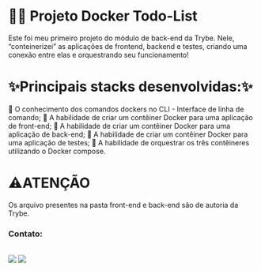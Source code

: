 # :memo::pencil: Projeto Docker Todo-List

Este foi meu primeiro projeto do módulo de back-end da Trybe. Nele, “conteinerizei” as aplicações de frontend, backend e testes, criando uma conexão entre elas e orquestrando seu funcionamento!
##

# :sparkles:Principais stacks desenvolvidas::sparkles:
:pushpin: O conhecimento dos comandos dockers no CLI - Interface de linha de comando;
:pushpin: A habilidade de criar um contêiner Docker para uma aplicação de front-end;
:pushpin: A habilidade de criar um contêiner Docker para uma aplicação de back-end;
:pushpin: A habilidade de criar um contêiner Docker para uma aplicação de testes;
:pushpin: A habilidade de orquestrar os três contêineres utilizando o Docker compose.

 # :warning:ATENÇÃO 
Os arquivo presentes na pasta front-end e back-end são de autoria da Trybe.
### Contato: 
<div align=""> <br> <a href = "mailto:contatopolianamarques@gmail.com"><img src="https://img.shields.io/badge/Gmail-D14836?style=for-the-badge&logo=gmail&logoColor=white" target="_blank"></a>
  <a href="https://www.linkedin.com/in/poliana-marques-56b8b118b/" target="_blank"><img src="https://img.shields.io/badge/-LinkedIn-%230077B5?style=for-the-badge&logo=linkedin&logoColor=white" target="_blank"></a> 
</div> 
